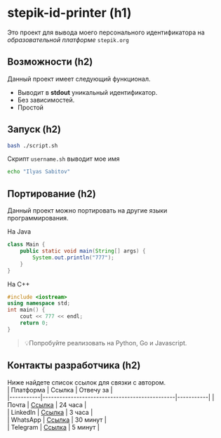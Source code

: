 # stepik-id-printer (h1)
Это проект для вывода моего персонального идентификатора на *образовательной платформе* ```stepik.org```
## Возможности (h2)
Данный проект имеет следующий функционал.
* Выводит в **stdout** уникальный идентификатор.
* Без зависимостей.
* Простой
## Запуск (h2)
```bash
bash ./script.sh
```   


Скрипт ```username.sh``` выводит мое имя   

```bash
echo "Ilyas Sabitov"
```   
## Портирование (h2)
Данный проект можно портировать на другие языки программирования. 

На Java
```Java
class Main {
	public static void main(String[] args) {
		System.out.println("777");
	}
}
```
На C++
```C++
#include <iostream>
using namespace std;
int main() {
	cout << 777 << endl;
	return 0;
}
```
>:bulb:Попробуйте реализовать на Python, Go и Javascript.
## Контакты разработчика (h2)
Ниже найдете список ссылок для связки с автором.  
| Платформа | Ссылка                                        | Отвечу за |  
|-----------|-----------------------------------------------|-----------|
| Почта     | [Ссылка](https://github.com/Imam26/jusan-git) | 24 часа   |  
| LinkedIn  | [Ссылка](https://github.com/Imam26/jusan-git) | 3 часа    |  
| WhatsApp  | [Ссылка](https://github.com/Imam26/jusan-git) | 30 минут  |  
| Telegram  | [Ссылка](https://github.com/Imam26/jusan-git) | 5 минут   |   
